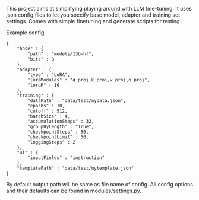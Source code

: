 This project aims at simplifying playing around with LLM fine-tuning.
It uses json config files to let you specify base model, adapter and training set settings.
Comes with simple finetuning and generate scripts for testing.

Example config:
```
{
	"base" : {
		"path" : "models/13b-hf",
		"bits" : 8
	},
	"adapter" : {
		"type" : "LoRA",
		"loraModules" : "q_proj,k_proj,v_proj,o_proj",
		"loraR" : 16
	},
	"training" : {
		"dataPath" : "data/test/mydata.json",
		"epochs" : 10,
		"cutoff" : 512,
		"batchSize" : 4,
		"accumulationSteps" : 32,
		"groupByLength" : "True",
		"checkpointSteps" : 50,
		"checkpointLimit" : 50,
		"loggingSteps" : 2
	},
	"ui" : {
		"inputFields" : "instruction"
	},
	"templatePath" : "data/test/mytemplate.json"
}

```
By default output path will be same as file name of config.
All config options and their defaults can be found in modules/settings.py.

